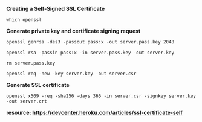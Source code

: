 **Creating a Self-Signed SSL Certificate**

``
which openssl
``

**Generate private key and certificate signing request**

``
openssl genrsa -des3 -passout pass:x -out server.pass.key 2048
``

``
openssl rsa -passin pass:x -in server.pass.key -out server.key
``

``
rm server.pass.key
``

``
openssl req -new -key server.key -out server.csr
``


**Generate SSL certificate**

``
openssl x509 -req -sha256 -days 365 -in server.csr -signkey server.key -out server.crt
``

**resource: https://devcenter.heroku.com/articles/ssl-certificate-self**